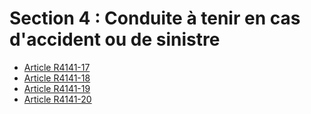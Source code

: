 # Section 4 : Conduite à tenir en cas d'accident ou de sinistre

* [Article R4141-17](./LEGIARTI000018532844.md)
* [Article R4141-18](./LEGIARTI000018532842.md)
* [Article R4141-19](./LEGIARTI000018532840.md)
* [Article R4141-20](./LEGIARTI000018532838.md)
